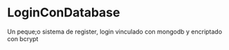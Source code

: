 # LoginConDatabase
Un peque;o sistema de register, login vinculado con mongodb y encriptado con bcrypt
